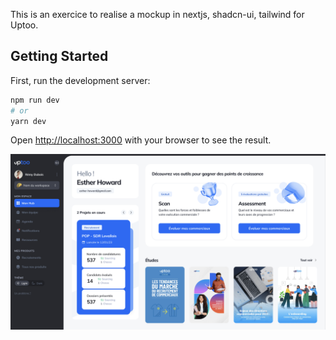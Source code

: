This is an exercice to realise a mockup in nextjs, shadcn-ui, tailwind for Uptoo.

## Getting Started

First, run the development server:

```bash
npm run dev
# or
yarn dev
```

Open [http://localhost:3000](http://localhost:3000) with your browser to see the result.

![Alt text](https://github.com/teddymentretien/uptoomaquette/blob/main/public/images/uptoomaquette.png)